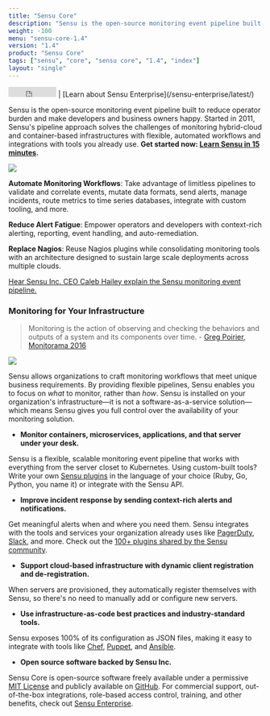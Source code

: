 ```yaml
---
title: "Sensu Core"
description: "Sensu is the open-source monitoring event pipeline built to reduce operator burden and meet the challenges of monitoring hybrid-cloud and container-based infrastructures."
weight: -100
menu: "sensu-core-1.4"
version: "1.4"
product: "Sensu Core"
tags: ["sensu", "core", "sensu core", "1.4", "index"]
layout: "single"
---
```


<iframe src="https://ghbtns.com/github-btn.html?user=sensu&repo=sensu&type=star&count=true" frameborder="0" scrolling="0" width="95px" height="20px"></iframe> | [Learn about Sensu Enterprise](/sensu-enterprise/latest/)

Sensu is the open-source monitoring event pipeline built to reduce operator burden and make developers and business owners happy.
Started in 2011, Sensu's pipeline approach solves the challenges of monitoring hybrid-cloud and container-based infrastructures with flexible, automated workflows and integrations with tools you already use.
<b>Get started now: [Learn Sensu in 15 minutes](quick-start/learn-sensu-basics/).</b>

<img src="/images/new-multi-pipe.jpeg">

**Automate Monitoring Workflows**: Take advantage of limitless pipelines to validate and correlate events, mutate data formats, send alerts, manage incidents, route metrics to time series databases, integrate with custom tooling, and more.

**Reduce Alert Fatigue**: Empower operators and developers with context-rich alerting, reporting, event handling, and auto-remediation.

**Replace Nagios**: Reuse Nagios plugins while consolidating monitoring tools with an architecture designed to sustain large scale deployments across multiple clouds.

<i class="fa fa-youtube-play" aria-hidden="true"></i> <a target="_blank" href="https://www.youtube.com/watch?v=jUW4rAqazwA">Hear Sensu Inc. CEO Caleb Hailey explain the Sensu monitoring event pipeline.</a>

### Monitoring for Your Infrastructure

> Monitoring is the action of observing and checking the behaviors and outputs of a system and its components over time. - [Greg Poirier, Monitorama 2016](https://vimeo.com/173610062)

<img src="/images/sys-context.jpeg">

Sensu allows organizations to craft monitoring workflows that meet unique business requirements.
By providing flexible pipelines, Sensu enables you to focus on _what_ to monitor, rather than _how_.
Sensu is installed on your organization's infrastructure&mdash;it is not a software-as-a-service solution&mdash;which means Sensu gives you full control over the availability of your monitoring solution.

- **Monitor containers, microservices, applications, and that server under your desk.**

Sensu is a flexible, scalable monitoring event pipeline that works with
everything from the server closet to Kubernetes. Using custom-built tools?
Write your own [Sensu plugins][4] in the language of your choice (Ruby, Go, Python, you name it)
or integrate with the Sensu API.

- **Improve incident response by sending context-rich alerts and notifications.**

Get meaningful alerts when and where you need them.
Sensu integrates with the tools and services your organization already
uses like [PagerDuty][1], [Slack][2], and more. Check out the
[100+ plugins shared by the Sensu community][3].

- **Support cloud-based infrastructure with dynamic client registration and de-registration.**

When servers are provisioned, they automatically register themselves with
Sensu, so there's no need to manually add or configure new servers.

- **Use infrastructure-as-code best practices and industry-standard tools.**

Sensu exposes 100% of its configuration as JSON files, making it easy
to integrate with tools like [Chef][9], [Puppet][10], and [Ansible][11].

- **Open source software backed by Sensu Inc.**

Sensu Core is open-source software freely available under a
permissive [MIT License][12] and publicly available on [GitHub][13].
For commercial support, out-of-the-box integrations, role-based access
control, training, and other benefits, check out [Sensu Enterprise][14].

[1]:  https://www.pagerduty.com
[2]:  https://slack.com
[3]:  https://github.com/sensu-plugins
[4]:  /plugins/latest/reference/
[9]:  http://www.chef.io
[10]: https://puppetlabs.com
[11]: http://www.ansible.com
[12]: https://github.com/sensu/sensu/blob/master/MIT-LICENSE.txt
[13]: http://github.com/sensu/sensu
[14]: https://sensuapp.org/enterprise
